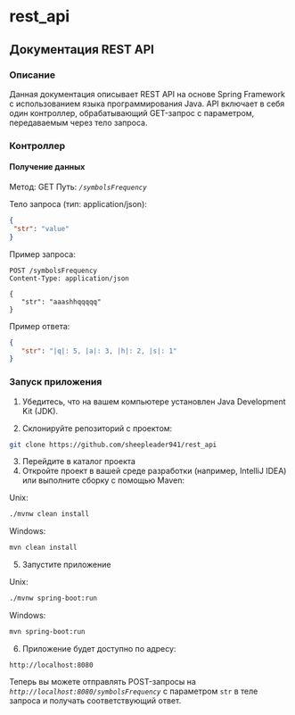 # rest_api

## Документация REST API ##
### Описание
Данная документация описывает REST API на основе Spring Framework с использованием языка программирования Java. API включает в себя один контроллер, обрабатывающий GET-запрос с параметром, передаваемым через тело запроса.

### Контроллер
#### Получение данных ####
Метод: GET
Путь: *`/symbolsFrequency`*

Тело запроса (тип: application/json):

```json
{
 "str": "value"
}
```

Пример запроса:
```
POST /symbolsFrequency
Content-Type: application/json

{
   "str": "aaashhqqqqq"
}
```

Пример ответа:
```json
{
   "str": "|q|: 5, |a|: 3, |h|: 2, |s|: 1"
}
```

### Запуск приложения
1. Убедитесь, что на вашем компьютере установлен Java Development Kit (JDK).

2. Склонируйте репозиторий с проектом:
```bash
git clone https://github.com/sheepleader941/rest_api
```
3. Перейдите в каталог проекта
4. Откройте проект в вашей среде разработки (например, IntelliJ IDEA) или выполните сборку с помощью Maven:
   
Unix:
```bash
./mvnw clean install
```
Windows:
```bash
mvn clean install
```
5. Запустите приложение

Unix:
```bash
./mvnw spring-boot:run
```
Windows:
```bash
mvn spring-boot:run
```
6. Приложение будет доступно по адресу:
```
http://localhost:8080
```
Теперь вы можете отправлять POST-запросы на *`http://localhost:8080/symbolsFrequency`* с параметром `str` в теле запроса и получать соответствующий ответ.
